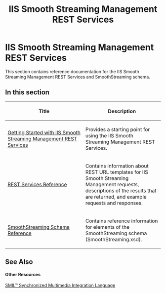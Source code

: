 ﻿---
title: IIS Smooth Streaming Management REST Services
TOCTitle: IIS Smooth Streaming Management REST Services
ms:assetid: ae4bff7d-fa46-4052-a8ab-f932bb6ddb02
ms:mtpsurl: https://msdn.microsoft.com/en-us/library/Hh239768(v=VS.90)
ms:contentKeyID: 35957235
ms.date: 05/02/2012
mtps_version: v=VS.90
---

# IIS Smooth Streaming Management REST Services

This section contains reference documentation for the IIS Smooth Streaming Management REST Services and SmoothStreaming schema.

## In this section

<table>
<colgroup>
<col style="width: 50%" />
<col style="width: 50%" />
</colgroup>
<thead>
<tr class="header">
<th><p>Title</p></th>
<th><p>Description</p></th>
</tr>
</thead>
<tbody>
<tr class="odd">
<td><p><a href="getting-started-with-iis-smooth-streaming-management-rest-services.md">Getting Started with IIS Smooth Streaming Management REST Services</a></p></td>
<td><p>Provides a starting point for using the IIS Smooth Streaming Management REST Services.</p></td>
</tr>
<tr class="even">
<td><p><a href="rest-services-reference.md">REST Services Reference</a></p></td>
<td><p>Contains information about REST URL templates for IIS Smooth Streaming Management requests, descriptions of the results that are returned, and example requests and responses.</p></td>
</tr>
<tr class="odd">
<td><p><a href="smoothstreaming-schema-reference.md">SmoothStreaming Schema Reference</a></p></td>
<td><p>Contains reference information for elements of the SmoothStreaming schema (SmoothStreaming.xsd).</p></td>
</tr>
</tbody>
</table>


## See Also

#### Other Resources

[SMIL™ Synchronized Multimedia Integration Language](http://www.w3.org/audiovideo/overview.html)

